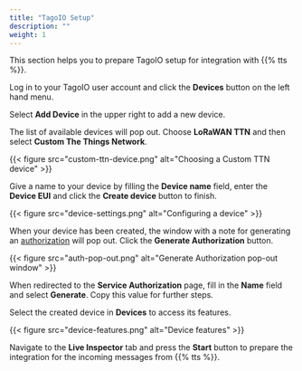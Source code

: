 ```yaml
---
title: "TagoIO Setup"
description: ""
weight: 1
---
```


This section helps you to prepare TagoIO setup for integration with {{% tts %}}.

<!--more-->

Log in to your TagoIO user account and click the **Devices** button on the left hand menu. 

Select **Add Device** in the upper right to add a new device.

The list of available devices will pop out. Choose **LoRaWAN TTN** and then select **Custom The Things Network**.

{{< figure src="custom-ttn-device.png" alt="Choosing a Custom TTN device" >}}

Give a name to your device by filling the **Device name** field, enter the **Device EUI** and click the **Create device** button to finish.

{{< figure src="device-settings.png" alt="Configuring a device" >}}

When your device has been created, the window with a note for generating an [authorization](https://docs.tago.io/en/articles/218) will pop out. Click the **Generate Authorization** button. 

{{< figure src="auth-pop-out.png" alt="Generate Authorization pop-out window" >}}

When redirected to the **Service Authorization** page, fill in the **Name** field and select **Generate**. Copy this value for further steps.

Select the created device in **Devices** to access its features.

{{< figure src="device-features.png" alt="Device features" >}}

Navigate to the **Live Inspector** tab and press the **Start** button to prepare the integration for the incoming messages from {{% tts %}}.
